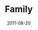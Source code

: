 ---
layout: message
category: message
series: "Collide"
title: "Family"
date: 2011-08-20
message_id: 688
---